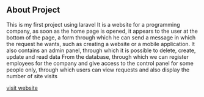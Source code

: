 ## About Project

This is my first project using laravel
It is a website for a programming company, as soon as the home page is opened, it appears to the user at the bottom of the page, a form through which he can send a message in which the request he wants, such as creating a website or a mobile application. It also contains an admin panel, through which it is possible to delete, create, update and read data From the database, through which we can register employees for the company and give access to the control panel for some people only, through which users can view requests and also display the number of site visits

[visit website](https://cyber-technology.herokuapp.com/) 
